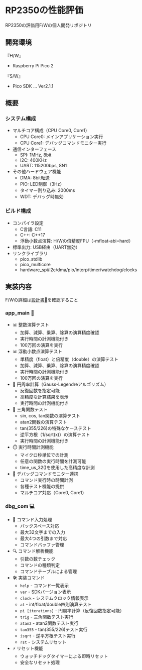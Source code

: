 # RP2350の性能評価

RP2350の評価用F/Wの個人開発リポジトリ

## 開発環境

『H/W』

- Raspberry Pi Pico 2

『S/W』

- Pico SDK ... Ver2.1.1

## 概要

### システム構成
- マルチコア構成（CPU Core0, Core1）
  - CPU Core0: メインアプリケーション実行
  - CPU Core1: デバッグコマンドモニター実行
- 通信インターフェース
  - SPI: 1MHz, 8bit
  - I2C: 400KHz
  - UART: 115200bps, 8N1
- その他ハードウェア機能
  - DMA: 8bit転送
  - PIO: LED制御（3Hz）
  - タイマー割り込み: 2000ms
  - WDT: デバッグ時無効

### ビルド構成
- コンパイラ設定
  - C言語: C11
  - C++: C++17
  - 浮動小数点演算: H/Wの倍精度FPU（-mfloat-abi=hard）
- 標準出力: USB経由（UART無効）
- リンクライブラリ
  - pico_stdlib
  - pico_multicore
  - hardware_spi/i2c/dma/pio/interp/timer/watchdog/clocks

## 実装内容

F/Wの詳細は[設計書🔗](/doc/設計書/pj_rp2350.md)を確認すること

### app_main 🚀
- 📊 整数演算テスト
  - 加算、減算、乗算、除算の演算精度確認
  - 実行時間の計測機能付き
  - 100万回の演算を実行
- 📊 浮動小数点演算テスト
  - 単精度（float）と倍精度（double）の演算テスト
  - 加算、減算、乗算、除算の演算精度確認
  - 実行時間の計測機能付き
  - 100万回の演算を実行
- 🔢 円周率計算（Gauss-Legendreアルゴリズム）
  - 反復回数を指定可能
  - 高精度な計算結果を表示
  - 実行時間の計測機能付き
- 📐 三角関数テスト
  - sin, cos, tan関数の演算テスト
  - atan2関数の演算テスト
  - tan(355/226)の特殊なケーステスト
  - 逆平方根（1/sqrt(x)）の演算テスト
  - 実行時間の計測機能付き
- ⏱️ 実行時間計測機能
  - マイクロ秒単位での計測
  - 任意の関数の実行時間を計測可能
  - time_us_32()を使用した高精度な計測
- 🔄 デバッグコマンドモニター連携
  - コマンド実行時の時間計測
  - 各種テスト機能の提供
  - マルチコア対応（Core0, Core1）

### dbg_com 💻
- 📝 コマンド入力処理
  - バックスペース対応
  - 最大32文字までの入力
  - 最大4つの引数まで対応
  - コマンドバッファ管理
- 🔍 コマンド解析機能
  - 引数の数チェック
  - コマンドの種類判定
  - コマンドテーブルによる管理
- 🛠️ 実装コマンド
  - `help` - コマンド一覧表示
  - `ver` - SDKバージョン表示
  - `clock` - システムクロック情報表示
  - `at` - int/float/double四則演算テスト
  - `pi [iterations]` - 円周率計算（反復回数指定可能）
  - `trig` - 三角関数テスト実行
  - `atan2` - atan2関数テスト実行
  - `tan355` - tan(355/226)テスト実行
  - `isqrt` - 逆平方根テスト実行
  - `rst` - システムリセット
- ⚡ リセット機能
  - ウォッチドッグタイマーによる即時リセット
  - 安全なリセット処理
